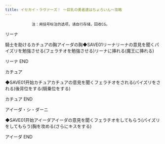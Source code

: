 ```yaml
---
title: イセカイ・ラヴァーズ！ ～巨乳の勇者達はちょろいん～攻略
---
```


                注：用括号标注的选项，请自行存储，回收CG。

リーナ

騎士を助けるカチュアの胸アイーダの胸◆SAVE01リーナリーナの意見を聞くパイズリを勉強させる(フェラチオを勉強させる)リーナに挿れる(魔王に挿れる)

リーナ END

カチュア

◆SAVE01开始カチュアカチュアの意見を聞くフェラチオをされる(パイズリをされる)後背位をする(騎乗位をする)

カチュア END

アイーダ・シ・ダーニ

◆SAVE01开始アイーダアイーダの意見を聞くフェラチオをしてもらう(パイズリをしてもらう)胸を攻める(さらにキスをする)

アイーダ END
              
